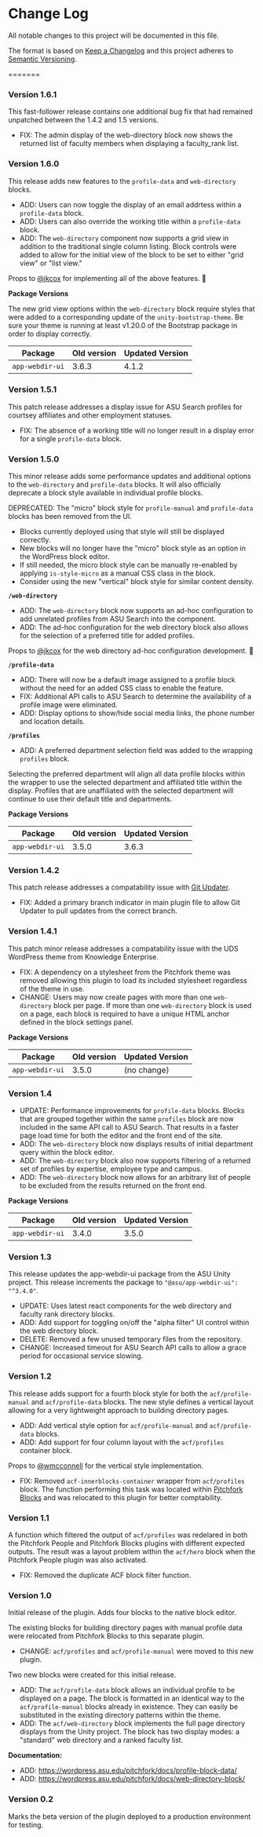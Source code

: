 # Change Log

All notable changes to this project will be documented in this file.

The format is based on [Keep a Changelog](http://keepachangelog.com/)
and this project adheres to [Semantic Versioning](http://semver.org/).

=======
### Version 1.6.1

This fast-follower release contains one additional bug fix that had remained unpatched between the 1.4.2 and 1.5 versions.

- FIX: The admin display of the web-directory block now shows the returned list of faculty members when displaying a faculty_rank list.

### Version 1.6.0

This release adds new features to the `profile-data` and `web-directory` blocks.

- ADD: Users can now toggle the display of an email addrtess within a `profile-data` block.
- ADD: Users can also override the working title within a `profile-data` block.
- ADD: The `web-directory` component now supports a grid view in addition to the traditional single column listing. Block controls were added to allow for the initial view of the block to be set to either "grid view" or "list view."

Props to [@jkcox](https://github.com/jkcox) for implementing all of the above features. :tada:

**Package Versions**

The new grid view options within the `web-directory` block require styles that were added to a corresponding update of the `unity-bootstrap-theme`. Be sure your theme is running at least v1.20.0 of the Bootstrap package in order to display correctly.

| Package         | Old version | Updated Version |
| --------------- | ----------- | --------------- |
| `app-webdir-ui` | 3.6.3       | 4.1.2           |

### Version 1.5.1

This patch release addresses a display issue for ASU Search profiles for courtsey affiliates and other employment statuses.

- FIX: The absence of a working title will no longer result in a display error for a single `profile-data` block.

### Version 1.5.0

This minor release adds some performance updates and additional options to the `web-directory` and `profile-data` blocks. It will also officially deprecate a block style available in individual profile blocks.

DEPRECATED: The "micro" block style for `profile-manual` and `profile-data` blocks has been removed from the UI.

- Blocks currently deployed using that style will still be displayed correctly.
- New blocks will no longer have the "micro" block style as an option in the WordPress block editor.
- If still needed, the micro block style can be manually re-enabled by applying `is-style-micro` as a manual CSS class in the block.
- Consider using the new "vertical" block style for similar content density.

**`/web-directory`**

- ADD: The `web-directory` block now supports an ad-hoc configuration to add unrelated profiles from ASU Search into the component.
- ADD: The ad-hoc configuration for the web directory block also allows for the selection of a preferred title for added profiles.

Props to [@jkcox](https://github.com/jkcox) for the web directory ad-hoc configuration development. :tada:

**`/profile-data`**

- ADD: There will now be a default image assigned to a profile block without the need for an added CSS class to enable the feature.
- FIX: Additional API calls to ASU Search to determine the availability of a profile image were eliminated.
- ADD: Display options to show/hide social media links, the phone number and location details.

**`/profiles`**

- ADD: A preferred department selection field was added to the wrapping `profiles` block.

Selecting the preferred department will align all data profile blocks within the wrapper to use the selected department and affiliated title within the display. Profiles that are unaffiliated with the selected department will continue to use their default title and departments.

**Package Versions**

| Package         | Old version | Updated Version |
| --------------- | ----------- | --------------- |
| `app-webdir-ui` | 3.5.0       | 3.6.3           |

### Version 1.4.2

This patch release addresses a compatability issue with [Git Updater](https://git-updater.com/).

- FIX: Added a primary branch indicator in main plugin file to allow Git Updater to pull updates from the correct branch.

### Version 1.4.1

This patch minor release addresses a compatability issue with the UDS WordPress theme from Knowledge Enterprise.

- FIX: A dependency on a stylesheet from the Pitchfork theme was removed allowing this plugin to load its included stylesheet regardless of the theme in use.
- CHANGE: Users may now create pages with more than one `web-directory` block per page. If more than one `web-directory` block is used on a page, each block is required to have a unique HTML anchor defined in the block settings panel.

**Package Versions**

| Package         | Old version | Updated Version |
| --------------- | ----------- | --------------- |
| `app-webdir-ui` | 3.5.0       | (no change)     |

### Version 1.4

- UPDATE: Performance improvements for `profile-data` blocks. Blocks that are grouped together within the same `profiles` block are now included in the same API call to ASU Search. That results in a faster page load time for both the editor and the front end of the site.
- ADD: The `web-directory` block now displays results of initial department query within the block editor.
- ADD: The `web-directory` block also now supports filtering of a returned set of profiles by expertise, employee type and campus.
- ADD: The `web-directory` block now allows for an arbitrary list of people to be excluded from the results returned on the front end.

**Package Versions**

| Package         | Old version | Updated Version |
| --------------- | ----------- | --------------- |
| `app-webdir-ui` | 3.4.0       | 3.5.0           |

### Version 1.3

This release updates the app-webdir-ui package from the ASU Unity project. This release increments the package to `"@asu/app-webdir-ui": "^3.4.0"`.

- UPDATE: Uses latest react components for the web directory and faculty rank directory blocks.
- ADD: Add support for toggling on/off the "alpha filter" UI control within the web directory block.
- DELETE: Removed a few unused temporary files from the repository.
- CHANGE: Increased timeout for ASU Search API calls to allow a grace period for occasional service slowing.

### Version 1.2

This release adds support for a fourth block style for both the `acf/profile-manual` and `acf/profile-data` blocks. The new style defines a vertical layout allowing for a very lightweight approach to building directory pages.

- ADD: Add vertical style option for `acf/profile-manual` and `acf/profile-data` blocks.
- ADD: Add support for four column layout with the `acf/profiles` container block.

Props to [@wmcconnell](https://github.com/wmcconnell) for the vertical style implementation.

- FIX: Removed `acf-innerblocks-container` wrapper from `acf/profiles` block. The function performing this task was located within [Pitchfork Blocks](https://github.com/asuengineering/pitchfork-blocks) and was relocated to this plugin for better comptability.

### Version 1.1

A function which filtered the output of `acf/profiles` was redelared in both the Pitchfork People and Pitchfork Blocks plugins with different expected outputs. The result was a layout problem within the `acf/hero` block when the Pitchfork People plugin was also activated.

- FIX: Removed the duplicate ACF block filter function.

### Version 1.0

Initial release of the plugin. Adds four blocks to the native block editor.

The existing blocks for building directory pages with manual profile data were relocated from Pitchfork Blocks to this separate plugin.

- CHANGE: `acf/profiles` and `acf/profile-manual` were moved to this new plugin.

Two new blocks were created for this initial release.

- ADD: The `acf/profile-data` block allows an individual profile to be displayed on a page. The block is formatted in an identical way to the `acf/profile-manual` blocks already in existence. They can easily be substituted in the existing directory patterns within the theme.
- ADD: The `acf/web-directory` block implements the full page directory displays from the Unity project. The block has two display modes: a "standard" web directory and a ranked faculty list.

**Documentation:**

- ADD: https://wordpress.asu.edu/pitchfork/docs/profile-block-data/
- ADD: https://wordpress.asu.edu/pitchfork/docs/web-directory-block/

### Version 0.2

Marks the beta version of the plugin deployed to a production environment for testing.
